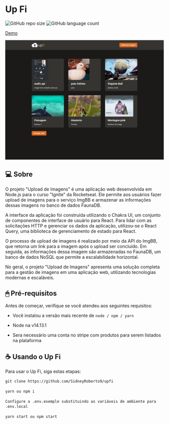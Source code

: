 # Up Fi

<!---Esses são exemplos. Veja https://shields.io para outras pessoas ou para personalizar este conjunto de escudos. Você pode querer incluir dependências, status do projeto e informações de licença aqui--->

![GitHub repo size](https://img.shields.io/github/repo-size/SidneyRoberto9/upfi?style=for-the-badge)
![GitHub language count](https://img.shields.io/github/languages/count/SidneyRoberto9/upfip?style=for-the-badge)

<a href="https://ignite-shop-sid.vercel.app/" target="_blank">Demo</a>

<img src=".github/1440x1035.png" alt="exemplo imagem">
<br /> 
 
## 💻 Sobre

O projeto "Upload de Imagens" é uma aplicação web desenvolvida em Node.js para o curso "Ignite" da Rocketseat. Ele permite aos usuários fazer upload de imagens para o serviço ImgBB e armazenar as informações dessas imagens no banco de dados FaunaDB.

A interface da aplicação foi construída utilizando o Chakra UI, um conjunto de componentes de interface de usuário para React. Para lidar com as solicitações HTTP e gerenciar os dados da aplicação, utilizou-se o React Query, uma biblioteca de gerenciamento de estado para React.

O processo de upload de imagens é realizado por meio da API do ImgBB, que retorna um link para a imagem após o upload ser concluído. Em seguida, as informações dessa imagem são armazenadas no FaunaDB, um banco de dados NoSQL que permite a escalabilidade horizontal.

No geral, o projeto "Upload de Imagens" apresenta uma solução completa para a gestão de imagens em uma aplicação web, utilizando tecnologias modernas e escaláveis.
<br />

## 🖱 Pré-requisitos

Antes de começar, verifique se você atendeu aos seguintes requisitos:

- Você instalou a versão mais recente de `node / npm / yarn`

- Node na v14.13.1

- Sera necessário uma conta no stripe com produtos para serem listados na plataforma
  <br />

## ☕ Usando o Up Fi

Para usar o Up Fi, siga estas etapas:

```
git clone https://github.com/SidneyRoberto9/upfi

yarn ou npm i

Configure a .env.exemple substituindo as variáveis de ambiente para .env.local

yarn start ou npm start
```
